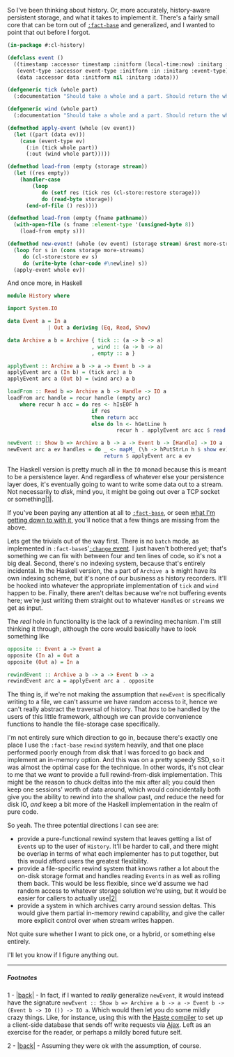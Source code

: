 So I've been thinking about history. Or, more accurately, history-aware persistent storage, and what it takes to implement it. There's a fairly small core that can be torn out of [`:fact-base`](https://github.com/Inaimathi/fact-base) and generalized, and I wanted to point that out before I forgot.

```lisp
(in-package #:cl-history)

(defclass event ()
  ((timestamp :accessor timestamp :initform (local-time:now) :initarg :timestamp)
   (event-type :accessor event-type :initform :in :initarg :event-type)
   (data :accessor data :initform nil :initarg :data)))

(defgeneric tick (whole part)
  (:documentation "Should take a whole and a part. Should return the whole with the part added."))

(defgeneric wind (whole part)
  (:documentation "Should take a whole and a part. Should return the whole with the part removed."))

(defmethod apply-event (whole (ev event))
  (let ((part (data ev)))
    (case (event-type ev)
      (:in (tick whole part))
      (:out (wind whole part)))))

(defmethod load-from (empty (storage stream))
  (let ((res empty))
    (handler-case
        (loop 
           do (setf res (tick res (cl-store:restore storage)))
           do (read-byte storage))
      (end-of-file () res))))

(defmethod load-from (empty (fname pathname))
  (with-open-file (s fname :element-type '(unsigned-byte 8))
    (load-from empty s)))

(defmethod new-event! (whole (ev event) (storage stream) &rest more-streams)
  (loop for s in (cons storage more-streams)
     do (cl-store:store ev s)
     do (write-byte (char-code #\newline) s))
  (apply-event whole ev))
```

And once more, in Haskell

```haskell
module History where

import System.IO

data Event a = In a
             | Out a deriving (Eq, Read, Show)

data Archive a b = Archive { tick :: (a -> b -> a)
                           , wind :: (a -> b -> a)
                           , empty :: a }

applyEvent :: Archive a b -> a -> Event b -> a
applyEvent arc a (In b) = (tick arc) a b
applyEvent arc a (Out b) = (wind arc) a b

loadFrom :: Read b => Archive a b -> Handle -> IO a
loadFrom arc handle = recur handle (empty arc)
    where recur h acc = do res <- hIsEOF h
                           if res
                           then return acc
                           else do ln <- hGetLine h
                                   recur h . applyEvent arc acc $ read ln

newEvent :: Show b => Archive a b -> a -> Event b -> [Handle] -> IO a
newEvent arc a ev handles = do _ <- mapM_ (\h -> hPutStrLn h $ show ev) handles
                               return $ applyEvent arc a ev
```

The Haskell version is pretty much all in the `IO` monad because this is meant to be a persistence layer. And regardless of whatever else your persistence layer does, it's eventually going to want to write some data out to a stream. Not necessarily to *disk*, mind you, it might be going out over a TCP socket or something<a name="note-Thu-Oct-02-222843EDT-2014"></a>[|1|](#foot-Thu-Oct-02-222843EDT-2014).

If you've been paying any attention at all to [`:fact-base`](https://github.com/Inaimathi/fact-base), or seen [what I'm getting down to with it](https://github.com/Inaimathi/cl-notebook/blob/master/cl-notebook.lisp), you'll notice that a few things are missing from the above.

Lets get the trivials out of the way first. There is no `batch` mode, as implemented in `:fact-base`s'[`:change` event](https://github.com/Inaimathi/fact-base/blob/master/fact-base.lisp#L223-L233). I just haven't bothered yet; that's something we can fix with between four and ten lines of code, so it's not a big deal. Second, there's no indexing system, because that's entirely incidental. In the Haskell version, the `a` part of `Archive a b` might have its own indexing scheme, but it's none of our business as history recorders. It'll be hooked into whatever the appropriate implementation of `tick` and `wind` happen to be. Finally, there aren't deltas because we're not buffering events here; we're just writing them straight out to whatever `Handle`s or `stream`s we get as input.

The *real* hole in functionality is the lack of a rewinding mechanism. I'm still thinking it through, although the core would basically have to look something like

```haskell
opposite :: Event a -> Event a
opposite (In a) = Out a
opposite (Out a) = In a

rewindEvent :: Archive a b -> a -> Event b -> a
rewindEvent arc a = applyEvent arc a . opposite
```

The thing is, if we're not making the assumption that `newEvent` is specifically writing to a file, we can't assume we have random access to it, hence we can't really abstract the traversal of history. That *has* to be handled by the users of this little framework, although we can provide convenience functions to handle the file-storage case specifically.

I'm not entirely sure which direction to go in, because there's exactly one place I use the `:fact-base` `rewind` system heavily, and that one place performed poorly enough from disk that I was forced to go back and implement an in-memory option. And this was on a pretty speedy SSD, so it was almost the optimal case for the technique. In other words, it's not clear to me that we *want* to provide a full rewind-from-disk implementation. This might be the reason to chuck deltas into the mix after all; you could then keep one sessions' worth of data around, which would coincidentally both give you the ability to rewind into the shallow past, *and* reduce the need for disk IO, *and* keep a bit more of the Haskell implementation in the realm of pure code.

So yeah. The three potential directions I can see are:


- provide a pure-functional rewind system that leaves getting a list of `Event`s up to the user of `History`. It'll be harder to call, and there might be overlap in terms of what each implementer has to put together, but this would afford users the greatest flexibility.
- provide a file-specific rewind system that knows rather a lot about the on-disk storage format and handles reading `Event`s in as well as rolling them back. This would be less flexible, since we'd assume we had random access to whatever storage solution we're using, but it would be easier for callers to actually use<a name="note-Thu-Oct-02-224232EDT-2014"></a>[|2|](#foot-Thu-Oct-02-224232EDT-2014)
- provide a system in which archives carry around session deltas. This would give them partial in-memory rewind capability, and give the caller more explicit control over when stream writes happen.


Not quite sure whether I want to pick one, or a hybrid, or something else entirely.

I'll let you know if I figure anything out.


* * *
##### Footnotes

1 - <a name="foot-Thu-Oct-02-222843EDT-2014"></a>[|back|](#note-Thu-Oct-02-222843EDT-2014) - In fact, if I wanted to *really* generalize `newEvent`, it would instead have the signature `newEvent :: Show b => Archive a b -> a -> Event b -> (Event b -> IO ()) -> IO a`. Which would then let you do some mildly crazy things. Like, for instance, using this with the [Haste compiler](http://haste-lang.org/) to set up a client-side database that sends off write requests via [Ajax](http://hackage.haskell.org/package/haste-compiler-0.2.99/docs/Haste-Ajax.html). Left as an exercise for the reader, or perhaps a mildly bored future self.

2 - <a name="foot-Thu-Oct-02-224232EDT-2014"></a>[|back|](#note-Thu-Oct-02-224232EDT-2014) - Assuming they were ok with the assumption, of course.
